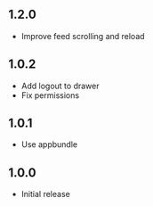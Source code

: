 ## 1.2.0
 - Improve feed scrolling and reload

## 1.0.2
 - Add logout to drawer
 - Fix permissions

## 1.0.1
 - Use appbundle

## 1.0.0
 - Initial release

